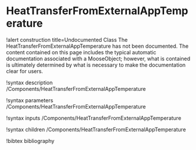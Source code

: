 <!-- MOOSE Documentation Stub: Remove this when content is added. -->

# HeatTransferFromExternalAppTemperature

!alert construction title=Undocumented Class
The HeatTransferFromExternalAppTemperature has not been documented. The content contained on this page includes the
typical automatic documentation associated with a MooseObject; however, what is contained is
ultimately determined by what is necessary to make the documentation clear for users.

!syntax description /Components/HeatTransferFromExternalAppTemperature

!syntax parameters /Components/HeatTransferFromExternalAppTemperature

!syntax inputs /Components/HeatTransferFromExternalAppTemperature

!syntax children /Components/HeatTransferFromExternalAppTemperature

!bibtex bibliography
